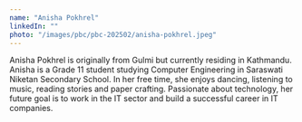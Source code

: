 ```yaml
---
name: "Anisha Pokhrel"
linkedIn: ""
photo: "/images/pbc/pbc-202502/anisha-pokhrel.jpeg"
---
```


Anisha Pokhrel is originally from Gulmi but currently residing in Kathmandu. Anisha is a Grade 11 student studying Computer Engineering in Saraswati Niketan Secondary School. In her free time, she enjoys dancing, listening to music, reading stories and paper crafting. Passionate about technology, her future goal is to work in the IT sector and build a successful career in IT companies.
